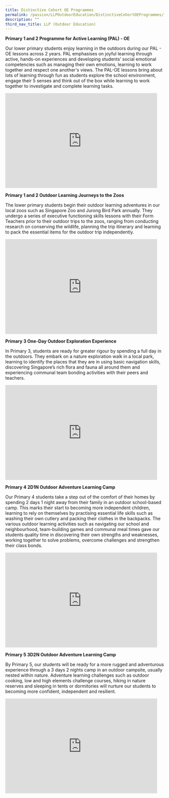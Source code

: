 ```yaml
---
title: Distinctive Cohort OE Programmes
permalink: /passion/LLPOutdoorEducation/DistinctiveCohortOEProgrammes/
description: ""
third_nav_title: LLP (Outdoor Education)
---
```

**Primary 1 and 2 Programme for Active Learning (PAL) - OE**

Our lower primary students enjoy learning in the outdoors during our PAL - OE lessons across 2 years. PAL emphasises on joyful learning through active, hands-on experiences and developing students’ social emotional competencies such as managing their own emotions, learning to work together and respect one another's views. The PAL-OE lessons bring about lots of learning through fun as students explore the school environment, engage their 5 senses and think out of the box while learning to work together to investigate and complete learning tasks.&nbsp;
<iframe allowfullscreen="true" height="299" width="480" frameborder="0" src="https://docs.google.com/presentation/d/e/2PACX-1vQ2n52dfzCFaxJphHOAWTCMKsb-_J4Bx9YKbB2p1l6aszbB4d62N-JO3HD2AbjfqAiL_8PRYTU2ZzHl/embed?start=true&amp;loop=true&amp;delayms=3000"></iframe>


**Primary 1 and 2 Outdoor Learning Journeys to the Zoos**

The lower primary students begin their outdoor learning adventures in our local zoos such as Singapore Zoo and Jurong Bird Park annually. They undergo a series of executive functioning skills lessons with their Form Teachers prior to their outdoor trips to the zoos, ranging from conducting research on conserving the wildlife, planning the trip itinerary and learning to pack the essential items for the outdoor trip independently.&nbsp;
<iframe src="https://docs.google.com/presentation/d/e/2PACX-1vSQrDMIO37pak8tI8ibud-u-cRzBoUVuCpCovr70jVt0z1agCDqIlEL-Skwqe9WRM7I998z-7oV8Eqb/embed?start=true&amp;loop=true&amp;delayms=3000" frameborder="0" width="480" height="299" allowfullscreen="true"></iframe>

**Primary 3 One-Day Outdoor Exploration Experience**

In Primary 3, students are ready for greater rigour by spending a full day in the outdoors. They embark on a nature exploration walk in a local park, learning to identify the places that they are in using basic navigation skills, discovering Singapore’s rich flora and fauna all around them and experiencing communal team bonding activities with their peers and teachers.&nbsp;
<iframe allowfullscreen="true" height="299" width="480" frameborder="0" src="https://docs.google.com/presentation/d/e/2PACX-1vRCkhIOYawRY_MEpKNr1X57ZN_s5F_1OnVAZJ4hK3u915gdN7AGM1XAqCpUjPbB5TT5uSpLE9CSW4S9/embed?start=true&amp;loop=true&amp;delayms=3000"></iframe>

  
**Primary 4 2D1N Outdoor Adventure Learning Camp**

Our Primary 4 students take a step out of the comfort of their homes by spending 2 days 1 night away from their family in an outdoor school-based camp. This marks their start to becoming more independent children, learning to rely on themselves by practising essential life skills such as washing their own cutlery and packing their clothes in the backpacks. The various outdoor learning activities such as navigating our school and neighbourhood, team-building games and communal meal times gave our students quality time in discovering their own strengths and weaknesses, working together to solve problems, overcome challenges and strengthen their class bonds.&nbsp;
<iframe allowfullscreen="true" height="299" width="480" frameborder="0" src="https://docs.google.com/presentation/d/e/2PACX-1vSK15dVRRt9UKyKs2kuVLM0IlM4hBwssx7WeOYhs9h5HEPTdhqaWxbBFK5D-hkvlzsLjpNG147fOlnI/embed?start=true&amp;loop=true&amp;delayms=3000"></iframe>


**Primary 5 3D2N Outdoor Adventure Learning Camp**

By Primary 5, our students will be ready for a more rugged and adventurous experience through a 3 days 2 nights camp in an outdoor campsite, usually nested within nature. Adventure learning challenges such as outdoor cooking, low and high elements challenge courses, hiking in nature reserves and sleeping in tents or dormitories will nurture our students to becoming more confident, independent and resilient.&nbsp;
<iframe allowfullscreen="true" height="299" width="480" frameborder="0" src="https://docs.google.com/presentation/d/e/2PACX-1vTJv7vkwxK5_MzLpo3-VHrNIM-BLEesItBww_swDY9ArZOcfB0XMWteT2CPKi-IA3aX7V_fSghM5AGW/embed?start=true&amp;loop=true&amp;delayms=3000"></iframe>